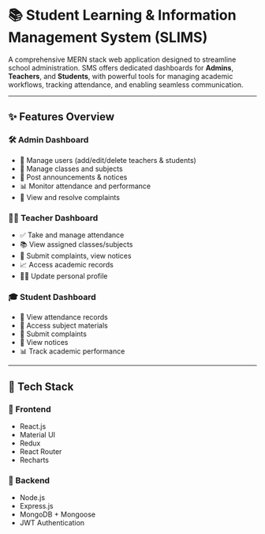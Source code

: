 # 📚 Student Learning & Information Management System (SLIMS)

A comprehensive MERN stack web application designed to streamline school administration. SMS offers dedicated dashboards for **Admins**, **Teachers**, and **Students**, with powerful tools for managing academic workflows, tracking attendance, and enabling seamless communication.

---

## ✨ Features Overview

### 🛠️ Admin Dashboard
- 👥 Manage users (add/edit/delete teachers & students)
- 🏫 Manage classes and subjects
- 📣 Post announcements & notices
- 📊 Monitor attendance and performance
- 📝 View and resolve complaints

### 👨‍🏫 Teacher Dashboard
- ✅ Take and manage attendance
- 📚 View assigned classes/subjects
- 📝 Submit complaints, view notices
- 📈 Access academic records
- 🧑‍💻 Update personal profile

### 🎓 Student Dashboard
- 📅 View attendance records
- 📘 Access subject materials
- 📝 Submit complaints
- 📢 View notices
- 📊 Track academic performance

---

## 🧰 Tech Stack

### 🔹 Frontend
- React.js
- Material UI
- Redux
- React Router
- Recharts

### 🔹 Backend
- Node.js
- Express.js
- MongoDB + Mongoose
- JWT Authentication

